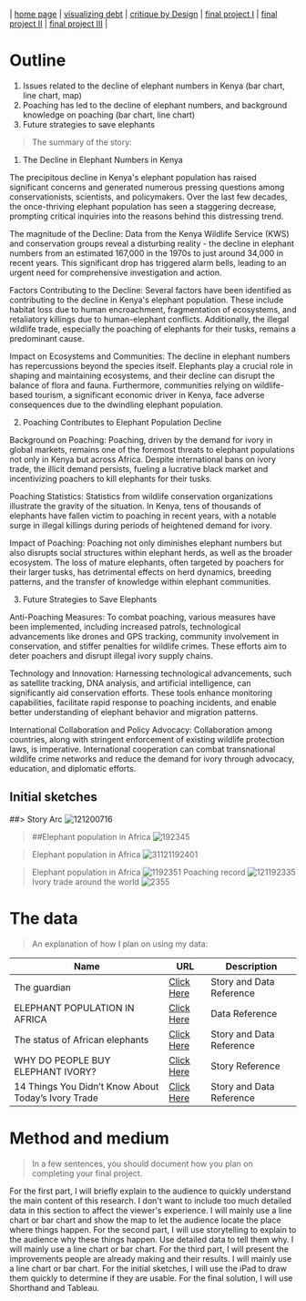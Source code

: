 | [home page](https://xf3z.github.io/Xiaofan-portfolio/) | [visualizing debt](visualizing-government-debt) | [critique by Design](critique-by-design) | [final project I](final-project-part-one) | [final project II](final-project-part-two) | [final project III](final-project-part-three) |

# Outline
1. Issues related to the decline of elephant numbers in Kenya (bar chart, line chart, map)
2. Poaching has led to the decline of elephant numbers, and background knowledge on poaching (bar chart, line chart)
3. Future strategies to save elephants

> The summary of the story:
1. The Decline in Elephant Numbers in Kenya

The precipitous decline in Kenya's elephant population has raised significant concerns and generated numerous pressing questions among conservationists, scientists, and policymakers. Over the last few decades, the once-thriving elephant population has seen a staggering decrease, prompting critical inquiries into the reasons behind this distressing trend.

The magnitude of the Decline:
Data from the Kenya Wildlife Service (KWS) and conservation groups reveal a disturbing reality - the decline in elephant numbers from an estimated 167,000 in the 1970s to just around 34,000 in recent years. This significant drop has triggered alarm bells, leading to an urgent need for comprehensive investigation and action.

Factors Contributing to the Decline:
Several factors have been identified as contributing to the decline in Kenya's elephant population. These include habitat loss due to human encroachment, fragmentation of ecosystems, and retaliatory killings due to human-elephant conflicts. Additionally, the illegal wildlife trade, especially the poaching of elephants for their tusks, remains a predominant cause.

Impact on Ecosystems and Communities:
The decline in elephant numbers has repercussions beyond the species itself. Elephants play a crucial role in shaping and maintaining ecosystems, and their decline can disrupt the balance of flora and fauna. Furthermore, communities relying on wildlife-based tourism, a significant economic driver in Kenya, face adverse consequences due to the dwindling elephant population.

2. Poaching Contributes to Elephant Population Decline

Background on Poaching:
Poaching, driven by the demand for ivory in global markets, remains one of the foremost threats to elephant populations not only in Kenya but across Africa. Despite international bans on ivory trade, the illicit demand persists, fueling a lucrative black market and incentivizing poachers to kill elephants for their tusks.

Poaching Statistics:
Statistics from wildlife conservation organizations illustrate the gravity of the situation. In Kenya, tens of thousands of elephants have fallen victim to poaching in recent years, with a notable surge in illegal killings during periods of heightened demand for ivory.

Impact of Poaching:
Poaching not only diminishes elephant numbers but also disrupts social structures within elephant herds, as well as the broader ecosystem. The loss of mature elephants, often targeted by poachers for their larger tusks, has detrimental effects on herd dynamics, breeding patterns, and the transfer of knowledge within elephant communities.

3. Future Strategies to Save Elephants

Anti-Poaching Measures:
To combat poaching, various measures have been implemented, including increased patrols, technological advancements like drones and GPS tracking, community involvement in conservation, and stiffer penalties for wildlife crimes. These efforts aim to deter poachers and disrupt illegal ivory supply chains.

Technology and Innovation:
Harnessing technological advancements, such as satellite tracking, DNA analysis, and artificial intelligence, can significantly aid conservation efforts. These tools enhance monitoring capabilities, facilitate rapid response to poaching incidents, and enable better understanding of elephant behavior and migration patterns.

International Collaboration and Policy Advocacy:
Collaboration among countries, along with stringent enforcement of existing wildlife protection laws, is imperative. International cooperation can combat transnational wildlife crime networks and reduce the demand for ivory through advocacy, education, and diplomatic efforts.

## Initial sketches
##> Story Arc
![121200716](https://github.com/XF3Z/Xiaofan-portfolio/assets/149110736/071ace7a-fa52-47ac-8d4f-ac495782fc69)

> ##Elephant population in Africa
![192345](https://github.com/XF3Z/Xiaofan-portfolio/assets/149110736/1e389f17-dfd7-4270-94e9-a96092f91226)

> Elephant population in Africa
![31121192401](https://github.com/XF3Z/Xiaofan-portfolio/assets/149110736/7b211b5a-0d9b-45cd-aa67-1796e5761725)

> Elephant population in Africa
![1192351](https://github.com/XF3Z/Xiaofan-portfolio/assets/149110736/c2bd4a30-f0c9-4d02-bcbb-efe03db36574)
> Poaching record
![121192335](https://github.com/XF3Z/Xiaofan-portfolio/assets/149110736/086141fc-1b2c-45fc-81ef-5c968ff72c93)
> Ivory trade around the world
![2355](https://github.com/XF3Z/Xiaofan-portfolio/assets/149110736/6a95341c-b92f-4fc3-b415-842b182734c4)

# The data
> An explanation of how I plan on using my data:

| Name | URL | Description |
|------|-----|-------------|
|The guardian|[Click Here](https://www.theguardian.com/environment/2016/sep/09/elephants-on-the-path-to-extinction-the-facts-chinese-language)|Story and Data Reference|
|ELEPHANT  POPULATION IN AFRICA|[Click Here](https://www.overandaboveafrica.com/elephants?gad_source=1&gclid=Cj0KCQiApOyqBhDlARIsAGfnyMrbtbqsfObkUjD_vBl8s-cSBFJ-q_-JnZ_xWS0k7Gb10IgTMv0buUsaAnOcEALw_wcB)|Data Reference|
|The status of African elephants|[Click Here](https://www.worldwildlife.org/magazine/issues/winter-2018/articles/the-status-of-african-elephants)|Story and Data Reference|
|WHY DO PEOPLE BUY ELEPHANT IVORY?|[Click Here](https://www.worldwildlife.org/magazine/issues/winter-2018/articles/why-do-people-buy-elephant-ivory) |Story Reference|
|14 Things You Didn’t Know About Today’s Ivory Trade|[Click Here](https://wildaid.org/14-things-you-didnt-know-about-todays-ivory-trade/)|Story and Data Reference|

# Method and medium
> In a few sentences, you should document how you plan on completing your final project.

For the first part, I will briefly explain to the audience to quickly understand the main content of this research. I don't want to include too much detailed data in this section to affect the viewer's experience. I will mainly use a line chart or bar chart and show the map to let the audience locate the place where things happen.
For the second part, I will use storytelling to explain to the audience why these things happen. Use detailed data to tell them why. I will mainly use a line chart or bar chart.
For the third part, I will present the improvements people are already making and their results. I will mainly use a line chart or bar chart.
For the initial sketches, I will use the iPad to draw them quickly to determine if they are usable.
For the final solution, I will use Shorthand and Tableau.
